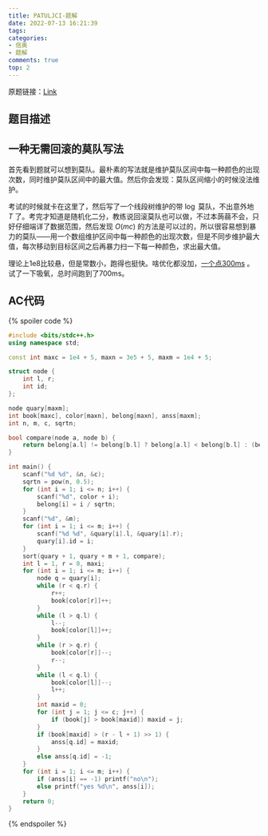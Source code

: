 ```yaml
---
title: PATULJCI-题解
date: 2022-07-13 16:21:39
tags:
categories:
- 信奥
- 题解
comments: true
top: 2
---
```

原题链接：[Link]()

## 题目描述

<!--more-->

## 一种无需回滚的莫队写法

首先看到题就可以想到莫队。最朴素的写法就是维护莫队区间中每一种颜色的出现次数，同时维护莫队区间中的最大值。然后你会发现：莫队区间缩小的时候没法维护。  

考试的时候就卡在这里了，然后写了一个线段树维护的带 $\log$ 莫队，不出意外地 $T$ 了。考完才知道是随机化二分，教练说回滚莫队也可以做，不过本蒟蒻不会，只好仔细端详了数据范围，然后发现 $O(mc)$ 的方法是可以过的，所以很容易想到暴力的莫队——用一个数组维护区间中每一种颜色的出现次数，但是不同步维护最大值，每次移动到目标区间之后再暴力扫一下每一种颜色，求出最大值。  

理论上1e8比较悬，但是常数小，跑得也挺快。啥优化都没加，[一个点300ms](https://www.luogu.com.cn/record/69607228) 。试了一下吸氧，总时间跑到了700ms。  

## AC代码

{% spoiler code %}

```cpp
#include <bits/stdc++.h>
using namespace std;

const int maxc = 1e4 + 5, maxn = 3e5 + 5, maxm = 1e4 + 5;

struct node {
	int l, r;
	int id;
};

node quary[maxm];
int book[maxc], color[maxn], belong[maxn], anss[maxm];
int n, m, c, sqrtn;

bool compare(node a, node b) {
	return belong[a.l] != belong[b.l] ? belong[a.l] < belong[b.l] : (belong[a.l] & 1 ? a.r < b.r : a.r > b.r);
}

int main() {
	scanf("%d %d", &n, &c);
	sqrtn = pow(n, 0.5);
	for (int i = 1; i <= n; i++) {
		scanf("%d", color + i);
		belong[i] = i / sqrtn;
	}
	scanf("%d", &m);
	for (int i = 1; i <= m; i++) {
		scanf("%d %d", &quary[i].l, &quary[i].r);
		quary[i].id = i;
	}
	sort(quary + 1, quary + m + 1, compare);
	int l = 1, r = 0, maxi;
	for (int i = 1; i <= m; i++) {
		node q = quary[i];
		while (r < q.r) {
			r++;
			book[color[r]]++;
		}
		while (l > q.l) {
			l--;
			book[color[l]]++;
		}
		while (r > q.r) {
			book[color[r]]--;
			r--;
		}
		while (l < q.l) {
			book[color[l]]--;
			l++;
		}
		int maxid = 0;
		for (int j = 1; j <= c; j++) {
			if (book[j] > book[maxid]) maxid = j;
		}
		if (book[maxid] > (r - l + 1) >> 1) {
			anss[q.id] = maxid;
		}
		else anss[q.id] = -1;
	}
	for (int i = 1; i <= m; i++) {
		if (anss[i] == -1) printf("no\n");
		else printf("yes %d\n", anss[i]);
	}
	return 0;
}
```

{% endspoiler %}